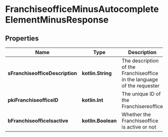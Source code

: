 
# FranchiseofficeMinusAutocompleteElementMinusResponse

## Properties
Name | Type | Description | Notes
------------ | ------------- | ------------- | -------------
**sFranchiseofficeDescription** | **kotlin.String** | The description of the Franchiseoffice in the language of the requester | 
**pkiFranchiseofficeID** | **kotlin.Int** | The unique ID of the Franchisereoffice | 
**bFranchiseofficeIsactive** | **kotlin.Boolean** | Whether the Franchiseoffice is active or not | 




